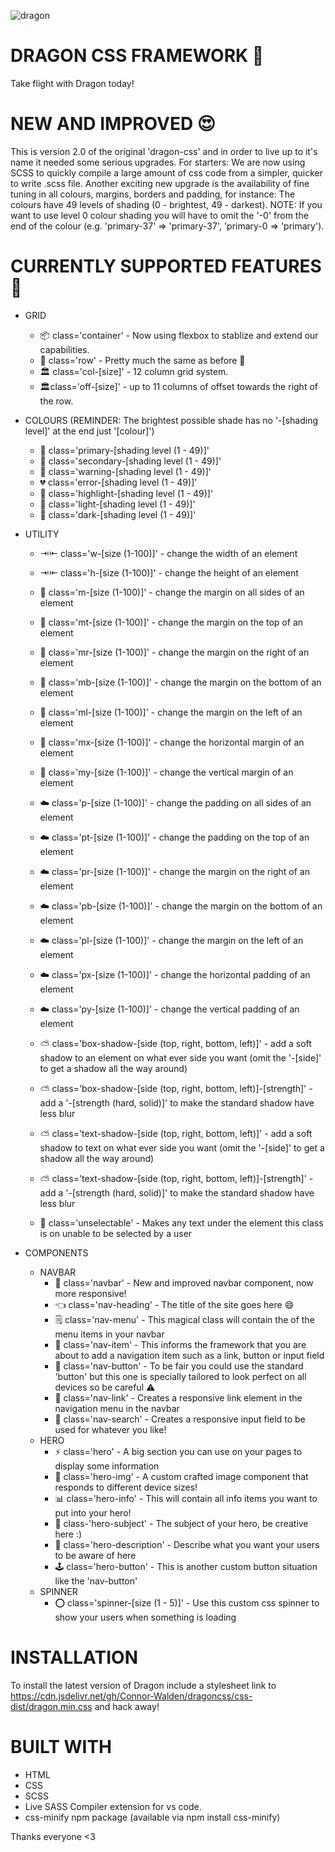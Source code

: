 ![dragon](https://user-images.githubusercontent.com/20080981/125921861-8e43b043-527a-44c2-a31f-efdff097427a.png)

# DRAGON CSS FRAMEWORK 🤑
Take flight with Dragon today! 

# NEW AND IMPROVED 😍
This is version 2.0 of the original 'dragon-css' and in order to live up to it's name it needed some serious upgrades. For starters: We are now using SCSS to quickly compile a large amount of css code from a simpler, quicker to write .scss file. Another exciting new upgrade is the availability of fine tuning in all colours, margins, borders and padding, for instance: The colours have 49 levels of shading (0 - brightest, 49 - darkest). NOTE: If you want to use level 0 colour shading you will have to omit the '-0' from the end of the colour (e.g. 'primary-37' => 'primary-37', 'primary-0 => 'primary'). 

# CURRENTLY SUPPORTED FEATURES 🤗
- GRID
  - 📦 class='container' - Now using flexbox to stablize and extend our capabilities.
  - 🚣 class='row' - Pretty much the same as before 😬
  - 🏛 class='col-[size]' - 12 column grid system.
  -  🏛class='off-[size]' - up to 11 columns of offset towards the right of the row.

- COLOURS (REMINDER: The brightest possible shade has no '-[shading level]' at the end just '[colour]')
  - 💙 class='primary-[shading level (1 - 49)]'
  - 🤎 class='secondary-[shading level (1 - 49)]'
  - 💛 class='warning-[shading level (1 - 49)]'
  - 💔 class='error-[shading level (1 - 49)]' 
  - 💚 class='highlight-[shading level (1 - 49)]' 
  - 🤍 class='light-[shading level (1 - 49)]' 
  - 🖤 class='dark-[shading level (1 - 49)]'

- UTILITY
  - ⇥⇤ class='w-[size (1-100)]' - change the width of an element
  - ⇥⇤ class='h-[size (1-100)]' - change the height of an element
  
  - 📖 class='m-[size (1-100)]' - change the margin on all sides of an element
  - 📖 class='mt-[size (1-100)]' - change the margin on the top of an element
  - 📖 class='mr-[size (1-100)]' - change the margin on the right of an element
  - 📖 class='mb-[size (1-100)]' - change the margin on the bottom of an element
  - 📖 class='ml-[size (1-100)]' - change the margin on the left of an element
  - 📖 class='mx-[size (1-100)]' - change the horizontal margin of an element
  - 📖 class='my-[size (1-100)]' - change the vertical margin of an element
  
  - ☁️ class='p-[size (1-100)]' - change the padding on all sides of an element
  - ☁️ class='pt-[size (1-100)]' - change the padding on the top of an element
  - ☁️ class='pr-[size (1-100)]' - change the margin on the right of an element
  - ☁️ class='pb-[size (1-100)]' - change the margin on the bottom of an element
  - ☁️ class='pl-[size (1-100)]' - change the margin on the left of an element
  - ☁️ class='px-[size (1-100)]' - change the horizontal padding of an element
  - ☁️ class='py-[size (1-100)]' - change the vertical padding of an element

  - ⛅️ class='box-shadow-[side (top, right, bottom, left)]' - add a soft shadow to an element on what ever side you want (omit the '-[side]' to get a shadow all the way around)
  - ⛅️ class='box-shadow-[side (top, right, bottom, left)]-[strength]' - add a '-[strength (hard, solid)]' to make the standard shadow have less blur

  - ⛅️ class='text-shadow-[side (top, right, bottom, left)]' - add a soft shadow to text on what ever side you want (omit the '-[side]' to get a shadow all the way around)
  - ⛅️ class='text-shadow-[side (top, right, bottom, left)]-[strength]' - add a '-[strength (hard, solid)]' to make the standard shadow have less blur

  - 🚫 class='unselectable' - Makes any text under the element this class is on unable to be selected by a user

- COMPONENTS
  - NAVBAR 
    - 🚁 class='navbar' - New and improved navbar component, now more responsive!
    - 👈 class='nav-heading' - The title of the site goes here 😄
    - 🗒 class='nav-menu' - This magical class will contain the of the menu items in your navbar
    - 📲 class='nav-item' - This informs the framework that you are about to add a navigation item such as a link, button or input field
    - 🔘 class='nav-button' - To be fair you could use the standard 'button' but this one is specially tailored to look perfect on all devices so be careful ⚠️
    - 🔗 class='nav-link' - Creates a responsive link element in the navigation menu in the navbar 
    - 👤 class='nav-search' - Creates a responsive input field to be used for whatever you like!
  - HERO
    - ⚡️ class='hero' - A big section you can use on your pages to display some information
    - 🧮 class='hero-img' - A custom crafted image component that responds to different device sizes!
    - 📊 class='hero-info' - This will contain all info items you want to put into your hero!
    - 📘 class-'hero-subject' - The subject of your hero, be creative here :)
    - 📜 class='hero-description' - Describe what you want your users to be aware of here
    - 🕹 class='hero-button' - This is another custom button situation like the 'nav-button'
  - SPINNER
    - ⭕️ class='spinner-[size (1 - 5)]' - Use this custom css spinner to show your users when something is loading

# INSTALLATION
To install the latest version of Dragon include a stylesheet link to https://cdn.jsdelivr.net/gh/Connor-Walden/dragoncss/css-dist/dragon.min.css and hack away!

# BUILT WITH
- HTML
- CSS
- SCSS
- Live SASS Compiler extension for vs code.
- css-minify npm package (available via npm install css-minify)

Thanks everyone <3
